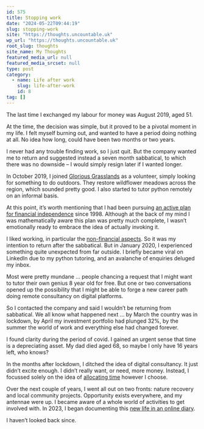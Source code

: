 ```yaml
---
id: 575
title: Stopping work
date: "2024-05-22T09:44:19"
slug: stopping-work
site: "https://thoughts.uncountable.uk"
wp_url: "https://thoughts.uncountable.uk"
root_slug: thoughts
site_name: My Thoughts
featured_media_url: null
featured_media_srcset: null
type: post
category:
  - name: Life after work
    slug: life-after-work
    id: 8
tag: []
---
```



<p>The last time I exchanged my labour for money was August 2019, aged 51. </p>



<p>At the time, the decision was simple, but it proved to be a pivotal moment in my life.  I felt myself burning out, and wanted to have a period doing nothing at all.  No idea how long, could have been two months or two years.  </p>



<p>I never had any trouble finding work, so I just quit.  But the company wanted me to return and suggested instead a seven month sabbatical, to which there was no downside &#8211; I would simply resign later if I wanted longer.</p>



<p>In October 2019, I joined <a href="https://www.cotswolds-nl.org.uk/looking-after/our-grasslands-projects/glorious-cotswolds-grasslands/">Glorious Grasslands</a> as a volunteer, simply looking for something to do outdoors.  They restore wildflower meadows across the region, which sounded pretty good.  I also started to tutor python remotely on an informal basis.</p>



<p>At this point, it&#8217;s worth mentioning that I had been pursuing <a href="https://thoughts.uncountable.uk/what-is-financial-independence/" data-type="post" data-id="529">an active plan for financial independence</a> since 1998. Although at the back of my mind I was mathematically aware this plan was pretty much complete, I wasn&#8217;t emotionally ready to embrace the idea of actually invoking it.</p>



<p>I liked working, in particular the <a href="https://thoughts.uncountable.uk/replacing-work-benefits/" data-type="post" data-id="413">non-financial aspects</a>. So it was my intention to return after the sabbatical. But in January 2020, I experienced something quite unexpected from far outside. I briefly became viral on LinkedIn due to my python tutoring, and an avalanche of enquiries deluged my inbox.</p>



<p>Most were pretty mundane &#8230; people chancing a request that I might want to tutor their own genius 8 year old for free.  But one or two conversations opened up the possibility that I might be able to forge a new career path doing remote consultancy on digital platforms.</p>



<p>So I contacted the company and said I wouldn&#8217;t be returning from sabbatical.  We all know what happened next &#8230; by March the country was in lockdown, by April my investment portfolio had plunged 32%, by the summer the world of work and everything else had changed forever.</p>



<p>I found clarity during the period of covid.  I gained an urgent sense that time is a depreciating asset.  My dad died aged 68, so maybe I only have 16 years left, who knows?</p>



<p>In the months after lockdown, I ditched the idea of digital consultancy. It just didn&#8217;t excite enough. I didn&#8217;t really want, or need, more money. Instead, I focussed solely on the idea of <a href="https://thoughts.uncountable.uk/allocating-time/" data-type="post" data-id="568">allocating time</a> however I choose.</p>



<p>Over the next couple of years, I went all out on two fronts:  nature recovery and local community projects.  Opportunity exists everywhere, and my antennae were up.  I became aware of a whole world of activities to get involved with.  In 2023, I began documenting this <a href="https://diary.uncountable.uk/">new life in an online diary</a>.</p>



<p>I haven&#8217;t looked back since.  </p>
